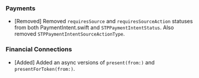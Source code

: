 ### Payments
* [Removed] Removed `requiresSource` and `requiresSourceAction` statuses from both PaymentIntent.swift and `STPPaymentIntentStatus`. Also removed `STPPaymentIntentSourceActionType`.

### Financial Connections
* [Added] Added an async versions of `present(from:)` and `presentForToken(from:)`.
